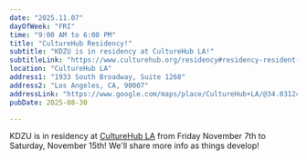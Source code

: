 ```yaml
---
date: "2025.11.07"
dayOfWeek: "FRI"
time: "9:00 AM to 6:00 PM"
title: "CultureHub Residency!"
subtitle: "KDZU is in residency at CultureHub LA!"
subtitleLink: "https://www.culturehub.org/residency#residency-resident-artists-anchor"
location: "CultureHub LA"
address1: "1933 South Broadway, Suite 1268"
address2: "Los Angeles, CA, 90007"
addressLink: "https://www.google.com/maps/place/CultureHub+LA/@34.0312441,-118.2693197,17z/data=!3m2!4b1!5s0x80c2c7c7190e2b47:0x3152f5b79adcc5f2!4m6!3m5!1s0x80c2c7da06eabccb:0xecb16ea6afd594d6!8m2!3d34.0312441!4d-118.2667394!16s%2Fg%2F11j00rjt74?entry=ttu&g_ep=EgoyMDI1MDgyNS4wIKXMDSoASAFQAw%3D%3D"
pubDate: 2025-08-30

---
```


KDZU is in residency at <a href="https://www.culturehub.org/los-angeles">CultureHub LA</a> from Friday November 7th to Saturday, November 15th! We'll share more info as things develop!
